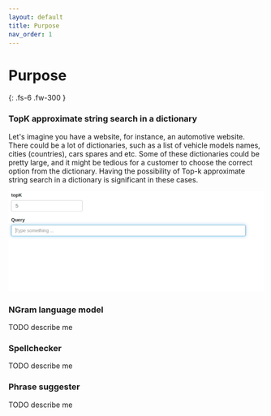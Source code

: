 ```yaml
---
layout: default
title: Purpose
nav_order: 1
---
```


# Purpose
{: .fs-6 .fw-300 }

### TopK approximate string search in a dictionary

Let's imagine you have a website, for instance, an automotive website.
There could be a lot of dictionaries, such as a list of vehicle models names, cities (countries), cars spares and etc.
Some of these dictionaries could be pretty large, and it might be tedious for a customer to choose the correct option from the dictionary.
Having the possibility of Top-k approximate string search in a dictionary is significant in these cases.

![Demo](/assets/suggest-demo-cars.gif)


### NGram language model

TODO describe me


### Spellchecker

TODO describe me


### Phrase suggester

TODO describe me
